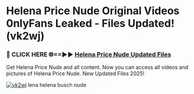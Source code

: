 # Helena Price Nude Original Videos 0nlyFans Leaked - Files Updated! (vk2wj)

<h3>🔴 CLICK HERE 🌐==►► <a href="https://tinyurl.com/5h6xmrr3" rel="nofollow">Helena Price Nude Updated Files</a></h3>

Get Helena Price Nude and all content. Now you can access all videos and pictures of Helena Price Nude. New Updated Files 2025!

[![vk2wj](https://i.imgur.com/KVD873Z.gif)](https://tinyurl.com/5h6xmrr3)
lena helena busch nude